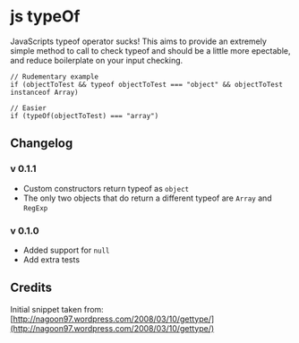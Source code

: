 # js typeOf

JavaScripts typeof operator sucks! This aims to provide an extremely simple method to call to check typeof and should be a little more epectable, and reduce boilerplate on your input checking. 

    // Rudementary example
    if (objectToTest && typeof objectToTest === "object" && objectToTest instanceof Array)

    // Easier
    if (typeOf(objectToTest) === "array")

## Changelog

### v 0.1.1

* Custom constructors return typeof as `object`
* The only two objects that do return a different typeof are `Array` and `RegExp`

### v 0.1.0

* Added support for `null`
* Add extra tests

## Credits

Initial snippet taken from: [http://nagoon97.wordpress.com/2008/03/10/gettype/](http://nagoon97.wordpress.com/2008/03/10/gettype/)